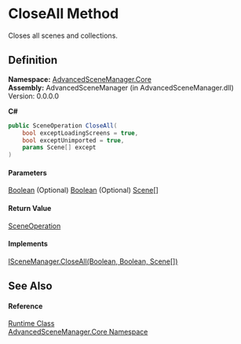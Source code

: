 # CloseAll Method

Closes all scenes and collections.

## Definition

**Namespace:** [AdvancedSceneManager.Core](N_AdvancedSceneManager_Core.md)\
**Assembly:** AdvancedSceneManager (in AdvancedSceneManager.dll) Version: 0.0.0.0

**C#**

```c#
public SceneOperation CloseAll(
	bool exceptLoadingScreens = true,
	bool exceptUnimported = true,
	params Scene[] except
)
```

#### Parameters

&#x20; [Boolean](https://learn.microsoft.com/dotnet/api/system.boolean)  (Optional)   [Boolean](https://learn.microsoft.com/dotnet/api/system.boolean)  (Optional)   [Scene](T_AdvancedSceneManager_Models_Scene.md)\[]&#x20;

#### Return Value

[SceneOperation](T_AdvancedSceneManager_Core_SceneOperation.md)

#### Implements

[ISceneManager.CloseAll(Boolean, Boolean, Scene\[\])](M_AdvancedSceneManager_DependencyInjection_ISceneManager_CloseAll.md)

## See Also

#### Reference

[Runtime Class](T_AdvancedSceneManager_Core_Runtime.md)\
[AdvancedSceneManager.Core Namespace](N_AdvancedSceneManager_Core.md)
